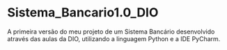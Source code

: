 # Sistema_Bancario1.0_DIO
A primeira versão do meu projeto de um Sistema Bancário desenvolvido através das aulas da DIO, utilizando a linguagem Python e a IDE PyCharm.
